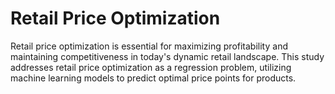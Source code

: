 # Retail Price Optimization
 Retail price optimization is essential for maximizing profitability and maintaining competitiveness in today's dynamic retail landscape. This study addresses retail price optimization as a regression problem, utilizing machine learning models to predict optimal price points for products.

